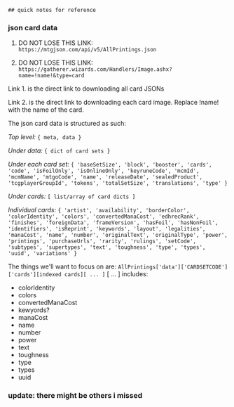     ## quick notes for reference

### json card data
1. DO NOT LOSE THIS LINK: `https://mtgjson.com/api/v5/AllPrintings.json`

2. DO NOT LOSE THIS LINK: `https://gatherer.wizards.com/Handlers/Image.ashx?name=!name!&type=card`

Link 1. is the direct link to downloading all card JSONs

Link 2. is the direct link to downloading each card image. Replace !name! with the name of the card.

The json card data is structured as such:

*Top level:* `{ meta, data }`

*Under data:* `{ dict of card sets }`

*Under each card set:* `{ 'baseSetSize', 'block', 'booster', 'cards', 'code', 'isFoilOnly', 'isOnlineOnly', 'keyruneCode', 'mcmId', 'mcmName', 'mtgoCode', 'name', 'releaseDate', 'sealedProduct', 'tcgplayerGroupId', 'tokens', 'totalSetSize', 'translations', 'type' }`

*Under cards:* `[ list/array of card dicts ]`

*Individual cards:* `{ 'artist', 'availability', 'borderColor', 'colorIdentity', 'colors', 'convertedManaCost', 'edhrecRank', 'finishes', 'foreignData', 'frameVersion', 'hasFoil', 'hasNonFoil', 'identifiers', 'isReprint', 'keywords', 'layout', 'legalities', 'manaCost', 'name', 'number', 'originalText', 'originalType', 'power', 'printings', 'purchaseUrls', 'rarity', 'rulings', 'setCode', 'subtypes', 'supertypes', 'text', 'toughness', 'type', 'types', 'uuid', 'variations' }`

The things we'll want to focus on are:
`AllPrintings['data']['CARDSETCODE']['cards'][indexed cards][ ... ]`
    [ ... ] includes: 
- colorIdentity
- colors 
- convertedManaCost
- kewyords?
- manaCost
- name
- number
- power
- text
- toughness
- type
- types
- uuid

### update: there might be others i missed
